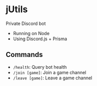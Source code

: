 # jUtils

Private Discord bot

- Running on Node
- Using Discord.js + Prisma

## Commands

- `/health`: Query bot health
- `/join [game]`: Join a game channel
- `/leave [game]`: Leave a game channel

